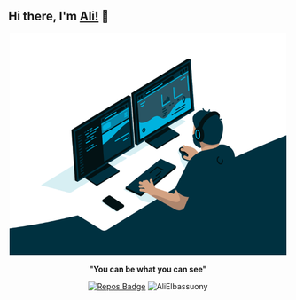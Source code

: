 ## Hi there, I'm [Ali!](https://www.linkedin.com/in/ali-elbassuony-4096851a2/) 👋
<p align="center">
 <img src="https://github.com/AliElbassuony/AliELbassuony/blob/main/gifs/photo1.gif" alt="Coder GIF" width="500" height="400"/>
</p>
<div align="center">

**"You can be what you can see"**
 
 [![Repos Badge](https://badges.pufler.dev/repos/AliElbassuony)](https://badges.pufler.dev)
<img src="https://komarev.com/ghpvc/?username=AliElbassuony&label=Profile%20views&color=0e75b6&style=flat" alt="AliElbassuony" />

</div>
<!--
**AliElbassuony/AliELbassuony** is a ✨ _special_ ✨ repository because its `README.md` (this file) appears on your GitHub profile.

Here are some ideas to get you started:

- 🔭 I’m currently working on ...
- 🌱 I’m currently learning ...
- 👯 I’m looking to collaborate on ...
- 🤔 I’m looking for help with ...
- 💬 Ask me about ...
- 📫 How to reach me: ...
- 😄 Pronouns: ...
- ⚡ Fun fact: ...
- ![Anurag's GitHub stats](https://github-readme-stats.vercel.app/api?username=AliElbassuony&show_icons=true&theme=radical)
-->


